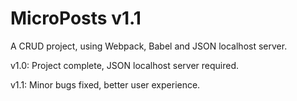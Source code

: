 # MicroPosts v1.1

A CRUD project, using Webpack, Babel and JSON localhost server.

v1.0: Project complete, JSON localhost server required.

v1.1: Minor bugs fixed, better user experience.

